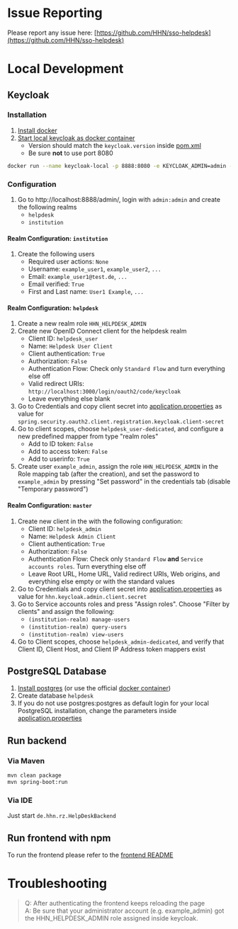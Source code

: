 # Issue Reporting

Please report any issue here: [https://github.com/HHN/sso-helpdesk](https://github.com/HHN/sso-helpdesk)

# Local Development
## Keycloak 
### Installation
1. [Install docker](https://docs.docker.com/engine/install/)
2. [Start local keycloak as docker container](https://www.keycloak.org/getting-started/getting-started-docker)
   - Version should match the `keycloak.version` inside [pom.xml](pom.xml)
   - Be sure **not** to use port 8080
   
```bash
docker run --name keycloak-local -p 8888:8080 -e KEYCLOAK_ADMIN=admin -e KEYCLOAK_ADMIN_PASSWORD=admin quay.io/keycloak/keycloak:22.0.4 start-dev
```

### Configuration
1. Go to http://localhost:8888/admin/, login with `admin:admin` and create the following realms
   - `helpdesk` 
   - `institution`

#### Realm Configuration: `institution`
1. Create the following users
   - Required user actions: `None`
   - Username: `example_user1`, `example_user2`, `...`
   - Email: `example_user1@test.de`, `...`
   - Email verified: `True`
   - First and Last name: `User1 Example`, `...`

#### Realm Configuration: `helpdesk`
1. Create a new realm role `HHN_HELPDESK_ADMIN`
2. Create new OpenID Connect client for the helpdesk realm
   - Client ID: `helpdesk_user`
   - Name: `Helpdesk User Client`
   - Client authentication: `True`
   - Authorization: `False`
   - Authentication Flow: Check only `Standard Flow` and turn everything else off 
   - Valid redirect URIs: `http://localhost:3000/login/oauth2/code/keycloak`
   - Leave everything else blank
3. Go to Credentials and copy client secret into [application.properties](src/main/resources/application.properties) as value for `spring.security.oauth2.client.registration.keycloak.client-secret`
4. Go to client scopes, choose `helpdesk_user-dedicated`, and configure a new predefined mapper from type "realm roles"
   - Add to ID token: `False`
   - Add to access token: `False`
   - Add to userinfo: `True`
5. Create user `example_admin`, assign the role `HHN_HELPDESK_ADMIN` in the Role mapping tab (after the creation), and set the password to `example_admin` by pressing "Set password" in the credentials tab (disable "Temporary password")

#### Realm Configuration: `master`

1. Create new client in the with the following configuration:
   - Client ID: `helpdesk_admin` 
   - Name: `Helpdesk Admin Client`
   - Client authentication: `True`
   - Authorization: `False`
   - Authentication Flow: Check only `Standard Flow` **and** `Service accounts roles`. Turn everything else off
   - Leave Root URL, Home URL, Valid redirect URIs, Web origins, and everything else empty or with the standard values
2. Go to Credentials and copy client secret into [application.properties](src/main/resources/application.properties) as value for `hhn.keycloak.admin.client.secret`
3. Go to Service accounts roles and press "Assign roles". Choose "Filter by clients" and assign the following:
     - `(institution-realm) manage-users`
     - `(institution-realm) query-users`
     - `(institution-realm) view-users`
4. Go to Client scopes, choose `helpdesk_admin-dedicated`, and verify that Client ID, Client Host, and Client IP Address token mappers exist

## PostgreSQL Database 
1. [Install postgres](https://www.postgresql.org/download/) (or use the official [docker container](https://hub.docker.com/_/postgres))
2. Create database `helpdesk`
3. If you do not use postgres:postgres as default login for your local PostgreSQL installation, change the parameters inside [application.properties](src/main/resources/application.properties)

## Run backend 

### Via Maven 

```bash
mvn clean package
mvn spring-boot:run
```

### Via IDE

Just start `de.hhn.rz.HelpDeskBackend`

## Run frontend with npm
To run the frontend please refer to the [frontend README](../hhn-helpdesk-frontend/README.md)

# Troubleshooting
> Q: After authenticating the frontend keeps reloading the page  
> A: Be sure that your administrator account (e.g. example_admin) got the HHN_HELPDESK_ADMIN role assigned inside keycloak.
